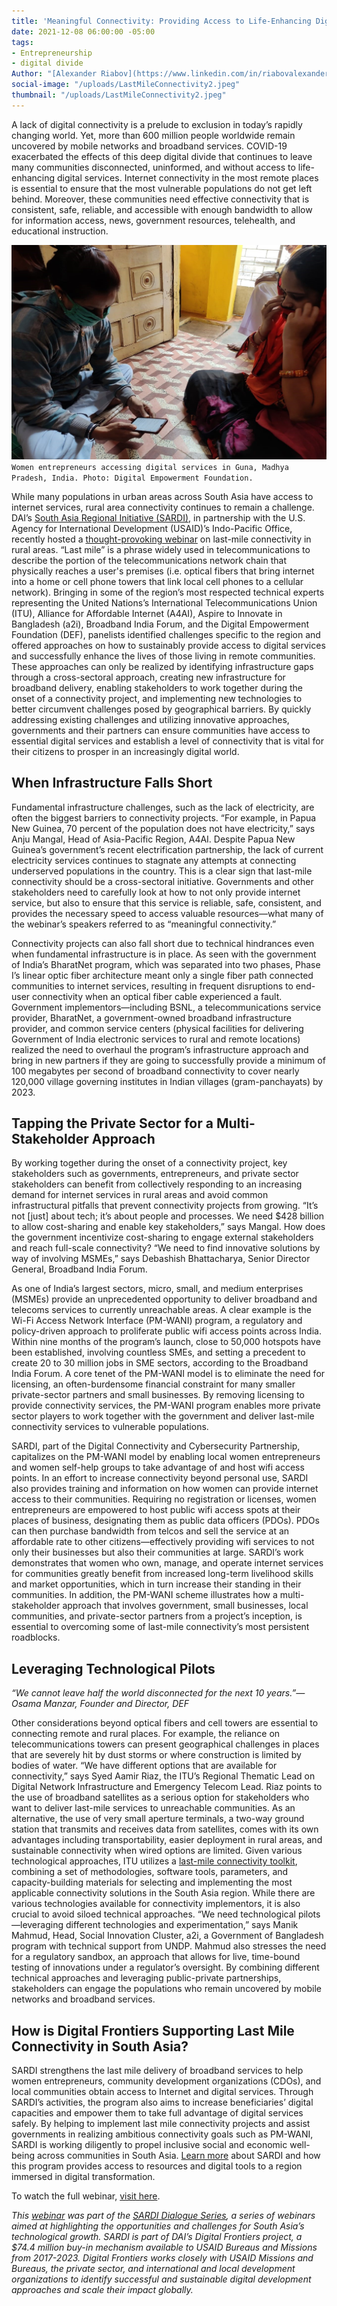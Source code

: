 ```yaml
---
title: 'Meaningful Connectivity: Providing Access to Life-Enhancing Digital Services'
date: 2021-12-08 06:00:00 -05:00
tags:
- Entrepreneurship
- digital divide
Author: "[Alexander Riabov](https://www.linkedin.com/in/riabovalexander/)"
social-image: "/uploads/LastMileConnectivity2.jpeg"
thumbnail: "/uploads/LastMileConnectivity2.jpeg"
---
```


A lack of digital connectivity is a prelude to exclusion in today’s rapidly changing world. Yet, more than 600 million people worldwide remain uncovered by mobile networks and broadband services. COVID-19 exacerbated the effects of this deep digital divide that continues to leave many communities disconnected, uninformed, and without access to life-enhancing digital services. Internet connectivity in the most remote places is essential to ensure that the most vulnerable populations do not get left behind. Moreover, these communities need effective connectivity that is consistent, safe, reliable, and accessible with enough bandwidth to allow for information access, news, government resources, telehealth, and educational instruction.

![LastMileConnectivity2.jpeg](/uploads/LastMileConnectivity2.jpeg)`Women entrepreneurs accessing digital services in Guna, Madhya Pradesh, India. Photo: Digital Empowerment Foundation.`

<!--more-->

While many populations in urban areas across South Asia have access to internet services, rural area connectivity continues to remain a challenge. DAI’s [South Asia Regional Initiative (SARDI),](https://www.usaid.gov/digital-development/sardi-factsheet) in partnership with the U.S. Agency for International Development (USAID)’s Indo-Pacific Office, recently hosted a [thought-provoking webinar](https://www.youtube.com/watch?v=yYsZkuPcetI&t=3762s) on last-mile connectivity in rural areas. “Last mile” is a phrase widely used in telecommunications to describe the portion of the telecommunications network chain that physically reaches a user's premises (i.e. optical fibers that bring internet into a home or cell phone towers that link local cell phones to a cellular network). Bringing in some of the region’s most respected technical experts representing the United Nations’s International Telecommunications Union (ITU), Alliance for Affordable Internet (A4AI), Aspire to Innovate in Bangladesh (a2i), Broadband India Forum, and the Digital Empowerment Foundation (DEF), panelists identified challenges specific to the region and offered approaches on how to sustainably provide access to digital services and successfully enhance the lives of those living in remote communities. These approaches can only be realized by identifying infrastructure gaps through a cross-sectoral approach, creating new infrastructure for broadband delivery, enabling stakeholders to work together during the onset of a connectivity project, and implementing new technologies to better circumvent challenges posed by geographical barriers. By quickly addressing existing challenges and utilizing innovative approaches, governments and their partners can ensure communities have access to essential digital services and establish a level of connectivity that is vital for their citizens to prosper in an increasingly digital world.

## When Infrastructure Falls Short

Fundamental infrastructure challenges, such as the lack of electricity, are often the biggest barriers to connectivity projects. “For example, in Papua New Guinea, 70 percent of the population does not have electricity,” says Anju Mangal, Head of Asia-Pacific Region, A4AI. Despite Papua New Guinea’s government’s recent electrification partnership, the lack of current electricity services continues to stagnate any attempts at connecting underserved populations in the country. This is a clear sign that last-mile connectivity should be a cross-sectoral initiative. Governments and other stakeholders need to carefully look at how to not only provide internet service, but also to ensure that this service is reliable, safe, consistent, and provides the necessary speed to access valuable resources—what many of the webinar’s speakers referred to as “meaningful connectivity.”

Connectivity projects can also fall short due to technical hindrances even when fundamental infrastructure is in place. As seen with the government of India’s BharatNet program, which was separated into two phases, Phase I’s linear optic fiber architecture meant only a single fiber path connected communities to internet services, resulting in frequent disruptions to end-user connectivity when an optical fiber cable experienced a fault. Government implementors—including BSNL, a telecommunications service provider, BharatNet, a government-owned broadband infrastructure provider, and common service centers (physical facilities for delivering Government of India electronic services to rural and remote locations) realized the need to overhaul the program’s infrastructure approach and bring in new partners if they are going to successfully provide a minimum of 100 megabytes per second of broadband connectivity to cover nearly 120,000 village governing institutes in Indian villages (gram-panchayats) by 2023.

## Tapping the Private Sector for a Multi-Stakeholder Approach

By working together during the onset of a connectivity project, key stakeholders such as governments, entrepreneurs, and private sector stakeholders can benefit from collectively responding to an increasing demand for internet services in rural areas and avoid common infrastructural pitfalls that prevent connectivity projects from growing. “It’s not \[just\] about tech; it’s about people and processes. We need $428 billion to allow cost-sharing and enable key stakeholders,” says Mangal. How does the government incentivize cost-sharing to engage external stakeholders and reach full-scale connectivity? “We need to find innovative solutions by way of involving MSMEs,” says Debashish Bhattacharya, Senior Director General, Broadband India Forum.

As one of India’s largest sectors, micro, small, and medium enterprises (MSMEs) provide an unprecedented opportunity to deliver broadband and telecoms services to currently unreachable areas. A clear example is the Wi-Fi Access Network Interface (PM-WANI) program, a regulatory and policy-driven approach to proliferate public wifi access points across India. Within nine months of the program’s launch, close to 50,000 hotspots have been established, involving countless SMEs, and setting a precedent to create 20 to 30 million jobs in SME sectors, according to the Broadband India Forum. A core tenet of the PM-WANI model is to eliminate the need for licensing, an often-burdensome financial constraint for many smaller private-sector partners and small businesses. By removing licensing to provide connectivity services, the PM-WANI program enables more private sector players to work together with the government and deliver last-mile connectivity services to vulnerable populations.

SARDI, part of the Digital Connectivity and Cybersecurity Partnership, capitalizes on the PM-WANI model by enabling local women entrepreneurs and women self-help groups to take advantage of and host wifi access points. In an effort to increase connectivity beyond personal use, SARDI also provides training and information on how women can provide internet access to their communities. Requiring no registration or licenses, women entrepreneurs are empowered to host public wifi access spots at their places of business, designating them as public data officers (PDOs). PDOs can then purchase bandwidth from telcos and sell the service at an affordable rate to other citizens—effectively providing wifi services to not only their businesses but also their communities at large. SARDI’s work demonstrates that women who own, manage, and operate internet services for communities greatly benefit from increased long-term livelihood skills and market opportunities, which in turn increase their standing in their communities. In addition, the PM-WANI scheme illustrates how a multi-stakeholder approach that involves government, small businesses, local communities, and private-sector partners from a project’s inception, is essential to overcoming some of last-mile connectivity’s most persistent roadblocks.

## Leveraging Technological Pilots

*“We cannot leave half the world disconnected for the next 10 years.”—Osama Manzar, Founder and Director, DEF*

Other considerations beyond optical fibers and cell towers are essential to connecting remote and rural places. For example, the reliance on telecommunications towers can present geographical challenges in places that are severely hit by dust storms or where construction is limited by bodies of water. “We have different options that are available for connectivity,” says Syed Aamir Riaz, the ITU’s Regional Thematic Lead on Digital Network Infrastructure and Emergency Telecom Lead. Riaz points to the use of broadband satellites as a serious option for stakeholders who want to deliver last-mile services to unreachable communities. As an alternative, the use of very small aperture terminals, a two-way ground station that transmits and receives data from satellites, comes with its own advantages including transportability, easier deployment in rural areas, and sustainable connectivity when wired options are limited. Given various technological approaches, ITU utilizes a [last-mile connectivity toolkit](https://www.itu.int/en/ITU-D/Regional-Presence/AsiaPacific/Documents/Events/2021/LMC/LMC%20-ASP%20.pdf), combining a set of methodologies, software tools, parameters, and capacity-building materials for selecting and implementing the most applicable connectivity solutions in the South Asia region. While there are various technologies available for connectivity implementors, it is also crucial to avoid siloed technical approaches. “We need technological pilots—leveraging different technologies and experimentation,” says Manik Mahmud, Head, Social Innovation Cluster, a2i, a Government of Bangladesh program with technical support from UNDP. Mahmud also stresses the need for a regulatory sandbox, an approach that allows for live, time-bound testing of innovations under a regulator’s oversight. By combining different technical approaches and leveraging public-private partnerships, stakeholders can engage the populations who remain uncovered by mobile networks and broadband services.

## How is Digital Frontiers Supporting Last Mile Connectivity in South Asia?

SARDI strengthens the last mile delivery of broadband services to help women entrepreneurs, community development organizations (CDOs), and local communities obtain access to Internet and digital services. Through SARDI’s activities, the program also aims to increase beneficiaries’ digital capacities and empower them to take full advantage of digital services safely. By helping to implement last mile connectivity projects and assist governments in realizing ambitious connectivity goals such as PM-WANI, SARDI is working diligently to propel inclusive social and economic well-being across communities in South Asia. [Learn more](https://www.usaid.gov/digital-development/sardi-factsheet) about SARDI and how this program provides access to resources and digital tools to a region immersed in digital transformation.

To watch the full webinar, [visit here](https://www.youtube.com/watch?v=yYsZkuPcetI&t=4366s).

*This [webinar](https://www.youtube.com/watch?v=yYsZkuPcetI&t=3762s) was part of the [SARDI Dialogue Series](https://app.livestorm.co/usaid/sardi), a series of webinars aimed at highlighting the opportunities and challenges for South Asia’s technological growth. SARDI is part of DAI’s Digital Frontiers project, a $74.4 million buy-in mechanism available to USAID Bureaus and Missions from 2017-2023. Digital Frontiers works closely with USAID Missions and Bureaus, the private sector, and international and local development organizations to identify successful and sustainable digital development approaches and scale their impact globally.*